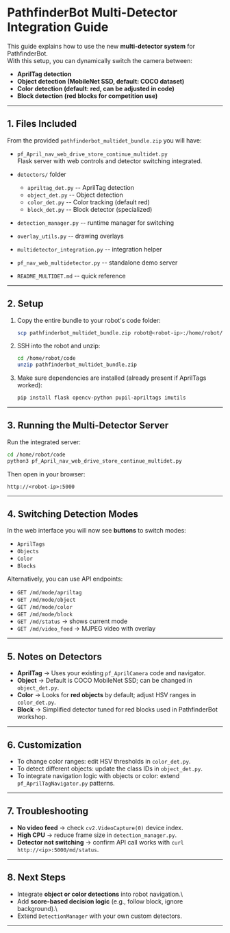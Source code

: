 # PathfinderBot Multi-Detector Integration Guide

This guide explains how to use the new **multi-detector system** for
PathfinderBot.\
With this setup, you can dynamically switch the camera between:

-   **AprilTag detection**
-   **Object detection (MobileNet SSD, default: COCO dataset)**
-   **Color detection (default: red, can be adjusted in code)**
-   **Block detection (red blocks for competition use)**

------------------------------------------------------------------------

## 1. Files Included

From the provided `pathfinderbot_multidet_bundle.zip` you will have:

-   `pf_April_nav_web_drive_store_continue_multidet.py`\
    Flask server with web controls and detector switching integrated.

-   `detectors/` folder

    -   `apriltag_det.py` -- AprilTag detection
    -   `object_det.py` -- Object detection
    -   `color_det.py` -- Color tracking (default red)
    -   `block_det.py` -- Block detector (specialized)

-   `detection_manager.py` -- runtime manager for switching

-   `overlay_utils.py` -- drawing overlays

-   `multidetector_integration.py` -- integration helper

-   `pf_nav_web_multidetector.py` -- standalone demo server

-   `README_MULTIDET.md` -- quick reference

------------------------------------------------------------------------

## 2. Setup

1.  Copy the entire bundle to your robot's code folder:

    ``` bash
    scp pathfinderbot_multidet_bundle.zip robot@<robot-ip>:/home/robot/code/
    ```

2.  SSH into the robot and unzip:

    ``` bash
    cd /home/robot/code
    unzip pathfinderbot_multidet_bundle.zip
    ```

3.  Make sure dependencies are installed (already present if AprilTags
    worked):

    ``` bash
    pip install flask opencv-python pupil-apriltags imutils
    ```

------------------------------------------------------------------------

## 3. Running the Multi-Detector Server

Run the integrated server:

``` bash
cd /home/robot/code
python3 pf_April_nav_web_drive_store_continue_multidet.py
```

Then open in your browser:

    http://<robot-ip>:5000

------------------------------------------------------------------------

## 4. Switching Detection Modes

In the web interface you will now see **buttons** to switch modes:

-   `AprilTags`
-   `Objects`
-   `Color`
-   `Blocks`

Alternatively, you can use API endpoints:

-   `GET /md/mode/apriltag`
-   `GET /md/mode/object`
-   `GET /md/mode/color`
-   `GET /md/mode/block`
-   `GET /md/status` → shows current mode
-   `GET /md/video_feed` → MJPEG video with overlay

------------------------------------------------------------------------

## 5. Notes on Detectors

-   **AprilTag** → Uses your existing `pf_AprilCamera` code and
    navigator.
-   **Object** → Default is COCO MobileNet SSD; can be changed in
    `object_det.py`.
-   **Color** → Looks for **red objects** by default; adjust HSV ranges
    in `color_det.py`.
-   **Block** → Simplified detector tuned for red blocks used in
    PathfinderBot workshop.

------------------------------------------------------------------------

## 6. Customization

-   To change color ranges: edit HSV thresholds in `color_det.py`.
-   To detect different objects: update the class IDs in
    `object_det.py`.
-   To integrate navigation logic with objects or color: extend
    `pf_AprilTagNavigator.py` patterns.

------------------------------------------------------------------------

## 7. Troubleshooting

-   **No video feed** → check `cv2.VideoCapture(0)` device index.
-   **High CPU** → reduce frame size in `detection_manager.py`.
-   **Detector not switching** → confirm API call works with
    `curl http://<ip>:5000/md/status`.

------------------------------------------------------------------------

## 8. Next Steps

-   Integrate **object or color detections** into robot navigation.\
-   Add **score-based decision logic** (e.g., follow block, ignore
    background).\
-   Extend `DetectionManager` with your own custom detectors.

------------------------------------------------------------------------
